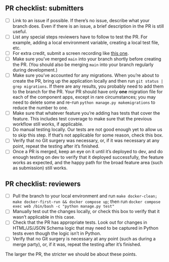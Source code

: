 
## PR checklist: submitters

- [ ]   Link to an issue if possible. If there’s no issue, describe what your branch does. Even if there is an issue, a brief description in the PR is still useful.
- [ ]   List any special steps reviewers have to follow to test the PR. For example, adding a local environment variable, creating a local test file, etc.
- [ ]   For extra credit, submit a screen recording like [this one](https://github.com/GSA-TTS/FAC/pull/1821).
- [ ]   Make sure you’ve merged `main` into your branch shortly before creating the PR. (You should also be merging `main` into your branch regularly during development.)
- [ ]   Make sure you’ve accounted for any migrations. When you’re about to create the PR, bring up the application locally and then run `git status | grep migrations`. If there are any results, you probably need to add them to the branch for the PR. Your PR should have only **one** migration file for each of the component apps, except in rare circumstances; you may need to delete some and re-run `python manage.py makemigrations` to reduce the number to one.
- [ ]   Make sure that whatever feature you’re adding has tests that cover the feature. This includes test coverage to make sure that the previous workflow still works, if applicable.
- [ ]   Do manual testing locally. Our tests are not good enough yet to allow us to skip this step. If that’s not applicable for some reason, check this box.
- [ ]   Verify that no Git surgery was necessary, or, if it was necessary at any point, repeat the testing after it’s finished.
- [ ]   Once a PR is merged, keep an eye on it until it’s deployed to dev, and do enough testing on dev to verify that it deployed successfully, the feature works as expected, and the happy path for the broad feature area (such as submission) still works.

## PR checklist: reviewers

- [ ]   Pull the branch to your local environment and run `make docker-clean; make docker-first-run && docker compose up`; then run `docker compose exec web /bin/bash -c "python manage.py test"`
- [ ]   Manually test out the changes locally, or check this box to verify that it wasn’t applicable in this case.
- [ ]   Check that the PR has appropriate tests. Look out for changes in HTML/JS/JSON Schema logic that may need to be captured in Python tests even though the logic isn’t in Python.
- [ ]   Verify that no Git surgery is necessary at any point (such as during a merge party), or, if it was, repeat the testing after it’s finished.
        
The larger the PR, the stricter we should be about these points.
